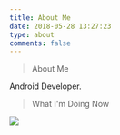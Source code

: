```yaml
---
title: About Me
date: 2018-05-28 13:27:23
type: about
comments: false
---
```


> About Me

Android Developer.

> What I'm Doing Now

<!-- <img src="https://natemoo-re.zyhang.vercel.app/now-playing-dark" style="max-width:max-content;margin:0"> -->

<img src="https://spotify-github-profile.vercel.app/api/view?uid=izyhang&cover_image=true" style="max-width:max-content;margin:0">

<!-- > [Rss](/atom.xml) -->

<!-- > Resume

- TqXQxjGN3paIXIwlFjN5wGaGZbY8q6KwdGaCp6E4HmA=
- Oops, you found me
- Encrypt by AES256
- Secret must find out yourself -->

<!-- > 建站日志 -->

<!-- - 2017.2.11 建站，使用hexo-git插件部署在Github
- 2017.2.12 在阿里云买了域名zyhang.com，解析到Github
- 2017.5.28 迁移到Gitlab，改用gitlab-ci持续集成
- 2018.8.13 修复addthis显示位置错乱
- 2018.8.16 迁移到CVM，搭了Nginx、Jenkins
- 2018.8.27 修复分页addthis显示问题
- 2018.8.28 评论邮件提醒
- 2018.12.27 更新hexo、next，解决评论邮件发送问题
- 2019.1.10 改用outlook解决邮件发送冲突问题
- 2019.1.15 启动algolia搜索
- 2020.2.13 更新next
- 2020.7.16 迁移cactus -->